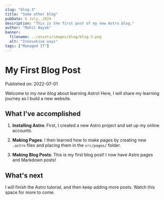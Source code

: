```yaml
---
slug: "blog-3"
title: "Some other blog"
pubDate: 6 July, 2024
description: "This is the first post of my new Astro blog."
author: "Mohit Nayak"
banner:
  filename: ../assets/images/blog/blog-3.png
  alt: "Innovative ways"
tags: ["Managed IT"]
---
```


# My First Blog Post

Published on: 2022-07-01

Welcome to my _new blog_ about learning Astro! Here, I will share my learning journey as I build a new website.

## What I've accomplished

1. **Installing Astro**: First, I created a new Astro project and set up my online accounts.

2. **Making Pages**: I then learned how to make pages by creating new `.astro` files and placing them in the `src/pages/` folder.

3. **Making Blog Posts**: This is my first blog post! I now have Astro pages and Markdown posts!

## What's next

I will finish the Astro tutorial, and then keep adding more posts. Watch this space for more to come.
